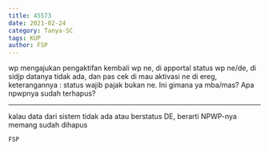 ```yaml
---
title: 45573
date: 2021-02-24
category: Tanya-SC
tags: KUP
author: FSP
---
```


wp mengajukan pengaktifan kembali wp ne, di apportal status wp ne/de, di sidjp datanya tidak ada, dan pas cek di mau aktivasi ne di ereg, keterangannya : status wajib pajak bukan ne. Ini gimana ya mba/mas? Apa npwpnya sudah terhapus?

---

kalau data dari sistem tidak ada atau berstatus DE, berarti NPWP-nya memang sudah dihapus

`FSP`

